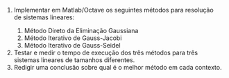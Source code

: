 <ol>
<li>Implementar em Matlab/Octave os seguintes métodos para resolução de sistemas lineares:</li>
<ol>
<li>Método Direto da Eliminação Gaussiana</li>
<li>Método Iterativo de Gauss-Jacobi</li>
<li>Método Iterativo de Gauss-Seidel</li>
</ol>
<li>Testar e medir o tempo de execução dos três métodos para três sistemas lineares de tamanhos diferentes.</li>
<li>Redigir uma conclusão sobre qual é o melhor método em cada contexto.</li>
</ol>
